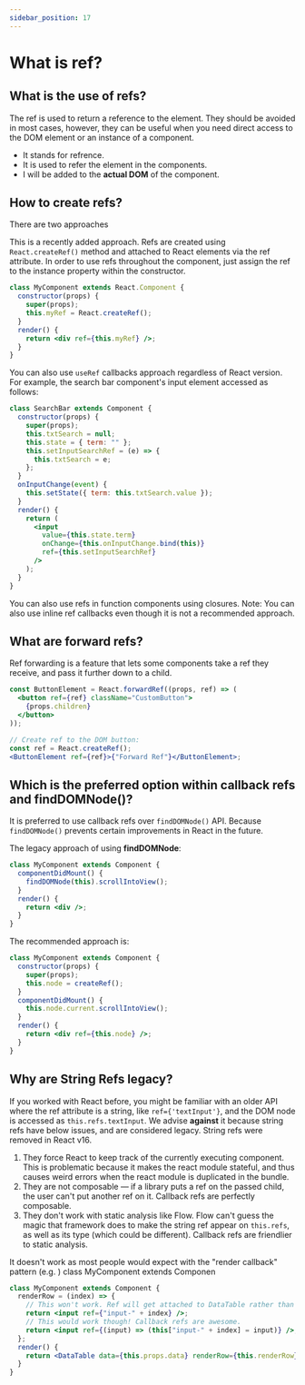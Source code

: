 ```yaml
---
sidebar_position: 17
---
```


# What is ref?

## What is the use of refs?

The ref is used to return a reference to the element.
They should be avoided in most cases, however,
they can be useful when you need direct access to
the DOM element or an instance of a component.

- It stands for refrence.
- It is used to refer the element in the components.
- I will be added to the **actual DOM** of the component.

## How to create refs?

There are two approaches

This is a recently added approach. Refs are created
using `React.createRef()` method and attached to React
elements via the ref attribute. In order to use refs
throughout the component, just assign the ref to the
instance property within the constructor.

```jsx
class MyComponent extends React.Component {
  constructor(props) {
    super(props);
    this.myRef = React.createRef();
  }
  render() {
    return <div ref={this.myRef} />;
  }
}
```

You can also use `useRef` callbacks approach regardless of
React version. For example, the search bar
component's input element accessed as follows:

```jsx
class SearchBar extends Component {
  constructor(props) {
    super(props);
    this.txtSearch = null;
    this.state = { term: "" };
    this.setInputSearchRef = (e) => {
      this.txtSearch = e;
    };
  }
  onInputChange(event) {
    this.setState({ term: this.txtSearch.value });
  }
  render() {
    return (
      <input
        value={this.state.term}
        onChange={this.onInputChange.bind(this)}
        ref={this.setInputSearchRef}
      />
    );
  }
}
```

You can also use refs in function components using
closures. Note: You can also use inline ref callbacks
even though it is not a recommended approach.

## What are forward refs?

Ref forwarding is a feature that lets some components
take a ref they receive, and pass it further down to a
child.

```jsx
const ButtonElement = React.forwardRef((props, ref) => (
  <button ref={ref} className="CustomButton">
    {props.children}
  </button>
));

// Create ref to the DOM button:
const ref = React.createRef();
<ButtonElement ref={ref}>{"Forward Ref"}</ButtonElement>;
```

## Which is the preferred option within callback refs and findDOMNode()?

It is preferred to use callback refs over `findDOMNode()`
API. Because `findDOMNode()` prevents certain
improvements in React in the future.

The legacy approach of using **findDOMNode**:

```jsx
class MyComponent extends Component {
  componentDidMount() {
    findDOMNode(this).scrollIntoView();
  }
  render() {
    return <div />;
  }
}
```

The recommended approach is:

```jsx
class MyComponent extends Component {
  constructor(props) {
    super(props);
    this.node = createRef();
  }
  componentDidMount() {
    this.node.current.scrollIntoView();
  }
  render() {
    return <div ref={this.node} />;
  }
}
```

## Why are String Refs legacy?

If you worked with React before, you might be
familiar with an older API where the ref attribute is a
string, like `ref={'textInput'}`, and the DOM node
is accessed as `this.refs.textInput`. We advise
**against** it because string refs have below issues, and
are considered legacy. String refs were removed in
React v16.

1. They force React to keep track of the currently
   executing component. This is problematic
   because it makes the react module stateful,
   and thus causes weird errors when the react
   module is duplicated in the bundle.
2. They are not composable — if a library puts a
   ref on the passed child, the user can't put
   another ref on it. Callback refs are perfectly
   composable.
3. They don't work with static analysis like Flow.
   Flow can't guess the magic that framework
   does to make the string ref appear on
   `this.refs`, as well as its type (which could be
   different). Callback refs are friendlier to static
   analysis.

It doesn't work as most people would expect with the
"render callback" pattern (e.g. )
class MyComponent extends Componen

```jsx
class MyComponent extends Component {
  renderRow = (index) => {
    // This won't work. Ref will get attached to DataTable rather than MyComponent:
    return <input ref={"input-" + index} />;
    // This would work though! Callback refs are awesome.
    return <input ref={(input) => (this["input-" + index] = input)} />;
  };
  render() {
    return <DataTable data={this.props.data} renderRow={this.renderRow} />;
  }
}
```
